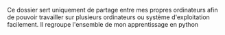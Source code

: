 Ce dossier sert uniquement de partage entre mes propres ordinateurs afin de pouvoir travailler sur plusieurs ordinateurs ou système d'exploitation facilement.
Il regroupe l'ensemble de mon apprentissage en python
